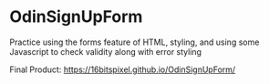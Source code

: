 # OdinSignUpForm
Practice using the forms feature of HTML, styling, and using some Javascript to check validity along with error styling

Final Product:
https://16bitspixel.github.io/OdinSignUpForm/
